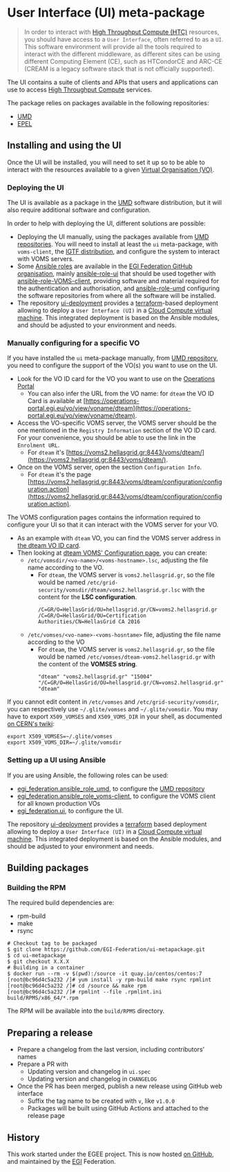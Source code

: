 # User Interface (UI) meta-package

> In order to interact with
> [High Throughput Compute (HTC)](https://docs.egi.eu/users/compute/high-throughput-compute/)
> resources, you should have access to a `User Interface`, often referred to as
> a `UI`. This software environment will provide all the tools required to
> interact with the different middleware, as different sites can be using
> different Computing Element (CE), such as HTCondorCE and ARC-CE (CREAM is a
> legacy software stack that is not officially supported).

The UI contains a suite of clients and APIs that users and applications can use
to access
[High Throughput Compute](https://docs.egi.eu/users/compute/high-throughput-compute/)
services.

The package relies on packages available in the following repositories:

- [UMD](https://repository.egi.eu/)
- [EPEL](https://docs.fedoraproject.org/en-US/epel/)

## Installing and using the UI

Once the UI will be installed, you will need to set it up so to be able to
interact with the resources available to a given
[Virtual Organisation (VO)](https://ims.egi.eu/display/EGIG/Virtual+organisation).

### Deploying the UI

The UI is available as a package in the [UMD](https://go.egi.eu/umd) software
distribution, but it will also require additional software and configuration.

In order to help with deploying the UI, different solutions are possible:

- Deploying the UI manually, using the packages available from
  [UMD repositories](https://go.egi.eu/umd). You will need to install at least
  the `ui` meta-package, with `voms-client`, the
  [IGTF distribution](https://docs.egi.eu/providers/operations-manuals/howto01_using_igtf_ca_distribution/),
  and configure the system to interact with VOMS servers.
- Some
  [Ansible roles](https://docs.ansible.com/ansible/latest/user_guide/playbooks_reuse_roles.html)
  are available in the
  [EGI Federation GitHub organisation](https://github.com/EGI-Federation?q=ansible-role),
  mainly [ansible-role-ui](https://github.com/EGI-Federation/ansible-role-ui)
  that should be used together with
  [ansible-role-VOMS-client](https://github.com/EGI-Federation/ansible-role-VOMS-client),
  providing software and material required for the authentication and
  authorisation, and
  [ansible-role-umd](https://github.com/EGI-Federation/ansible-role-umd)
  configuring the software repositories from where all the software will be
  installed.
- The repository
  [ui-deployment](https://github.com/EGI-Federation/ui-deployment) provides a
  [terraform](https://terraform.io)-based deployment allowing to deploy a
  `User Interface (UI)` in a
  [Cloud Compute virtual machine](https://docs.egi.eu/users/compute/cloud-compute/).
  This integrated deployment is based on the Ansible modules, and should be
  adjusted to your environment and needs.

### Manually configuring for a specific VO

If you have installed the `ui` meta-package manually, from
[UMD repository](https://repository.egi.eu/), you need to configure the support
of the VO(s) you want to use on the UI.

- Look for the VO ID card for the VO you want to use on the
  [Operations Portal](https://operations-portal.egi.eu/vo/)
  - You can also infer the URL from the VO name: for `dteam` the VO ID Card is
    available at
    [https://operations-portal.egi.eu/vo/view/voname/dteam](https://operations-portal.egi.eu/vo/view/voname/dteam).
- Access the VO-specific VOMS server, the VOMS server should be the one
  mentioned in the `Registry Information` section of the VO ID card. For your
  convenience, you should be able to use the link in the `Enrolment URL`.
  - For `dteam` it's
    [https://voms2.hellasgrid.gr:8443/voms/dteam/](https://voms2.hellasgrid.gr:8443/voms/dteam/).
- Once on the VOMS server, open the section `Configuration Info`.
  - For `dteam` it's the page
    [https://voms2.hellasgrid.gr:8443/voms/dteam/configuration/configuration.action](https://voms2.hellasgrid.gr:8443/voms/dteam/configuration/configuration.action).

The VOMS configuration pages contains the information required to configure your
UI so that it can interact with the VOMS server for your VO.

- As an example with `dteam` VO, you can find the VOMS server address in
  [the dteam VO ID card](https://operations-portal.egi.eu/vo/view/voname/dteam).
- Then looking at
  [dteam VOMS' Configuration page](https://voms2.hellasgrid.gr:8443/voms/dteam/configuration/configuration.action),
  you can create:
  - `/etc/vomsdir/<vo-name>/<voms-hostname>.lsc`, adjusting the file name
    according to the VO.
    - For `dteam`, the VOMS server is `voms2.hellasgrid.gr`, so the file would
      be named `/etc/grid-security/vomsdir/dteam/voms2.hellasgrid.gr.lsc` with
      the content for the **LSC configuration**.
      ```text
      /C=GR/O=HellasGrid/OU=hellasgrid.gr/CN=voms2.hellasgrid.gr
      /C=GR/O=HellasGrid/OU=Certification Authorities/CN=HellasGrid CA 2016
      ```
  - `/etc/vomses/<vo-name>-<voms-hosntame>` file, adjusting the file name
    according to the VO
    - For `dteam`, the VOMS server is `voms2.hellasgrid.gr`, so the file would
      be named `/etc/vomses/dteam-voms2.hellasgrid.gr` with the content of the
      **VOMSES string**.
      ```text
      "dteam" "voms2.hellasgrid.gr" "15004" "/C=GR/O=HellasGrid/OU=hellasgrid.gr/CN=voms2.hellasgrid.gr" "dteam"
      ```

If you cannot edit content in `/etc/vomses` and `/etc/grid-security/vomsdir`,
you can respectively use `~/.glite/vomses` and `~/.glite/vomsdir`. You may have
to export `X509_VOMSES` and `X509_VOMS_DIR` in your shell, as documented
[on CERN's twiki](https://twiki.cern.ch/twiki/bin/view/DREAM/GridSetup):

```shell
export X509_VOMSES=~/.glite/vomses
export X509_VOMS_DIR=~/.glite/vomsdir
```

### Setting up a UI using Ansible

If you are using Ansible, the following roles can be used:

- [egi_federation.ansible_role_umd](https://galaxy.ansible.com/egi_federation/ansible_role_umd),
  to configure the [UMD repository](https://repository.egi.eu)
- [egi_federation.ansible_role_voms-client](https://galaxy.ansible.com/egi_federation/ansible_role_voms_client),
  to configure the VOMS client for all known production VOs
- [egi_federation.ui](https://galaxy.ansible.com/egi_federation/ui), to
  configure the UI.

The repository [ui-deployment](https://github.com/EGI-Federation/ui-deployment)
provides a [terraform](https://terraform.io) based deployment allowing to deploy
a `User Interface (UI)` in a
[Cloud Compute virtual machine](https://docs.egi.eu/users/compute/cloud-compute/).
This integrated deployment is based on the Ansible modules, and should be
adjusted to your environment and needs.

## Building packages

### Building the RPM

The required build dependencies are:

- rpm-build
- make
- rsync

```shell
# Checkout tag to be packaged
$ git clone https://github.com/EGI-Federation/ui-metapackage.git
$ cd ui-metapackage
$ git checkout X.X.X
# Building in a container
$ docker run --rm -v $(pwd):/source -it quay.io/centos/centos:7
[root@bc96d4c5a232 /]# yum install -y rpm-build make rsync rpmlint
[root@bc96d4c5a232 /]# cd /source && make rpm
[root@bc96d4c5a232 /]# rpmlint --file .rpmlint.ini build/RPMS/x86_64/*.rpm
```

The RPM will be available into the `build/RPMS` directory.

## Preparing a release

- Prepare a changelog from the last version, including contributors' names
- Prepare a PR with
  - Updating version and changelog in `ui.spec`
  - Updating version and changelog in `CHANGELOG`
- Once the PR has been merged, publish a new release using GitHub web interface
  - Suffix the tag name to be created with `v`, like `v1.0.0`
  - Packages will be built using GitHub Actions and attached to the release page

## History

This work started under the EGEE project. This is now hosted
[on GitHub](https://github.com/EGI-Federation/ui-metapackage), and maintained by
the [EGI](https://wwww.egi.eu) Federation.
